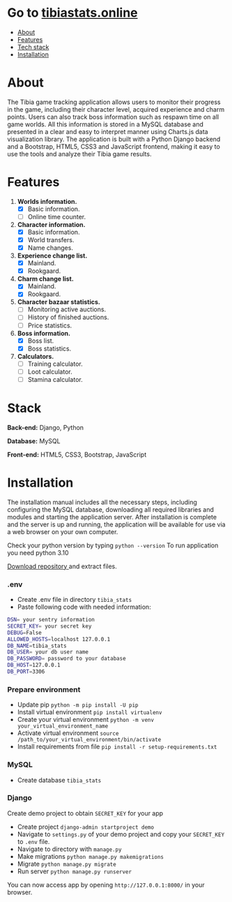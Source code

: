 <p align="center">
<h1>Go to <a href="https://www.tibiastats.online/">tibiastats.online</a></h1>


- [About](#about)
- [Features](#features)
- [Tech stack](#stack)
- [Installation](#installation)


# About
The Tibia game tracking application allows users to monitor their progress in the game, including
their character level, acquired experience and charm points. Users can also track boss information
such as respawn time on all game worlds. All this information is stored in a MySQL database 
and presented in a clear and easy to interpret manner using Charts.js data visualization library.
The application is built with a Python Django backend and a Bootstrap, HTML5, CSS3 
and JavaScript frontend, making it easy to use the tools and analyze their Tibia game results.

# Features

1. **Worlds information.**
    - [x] Basic information.
    - [ ] Online time counter.
2. **Character information.**
    - [x] Basic information.
    - [x] World transfers.
    - [x] Name changes.
3. **Experience change list.**
    - [x] Mainland.
    - [x] Rookgaard.
4. **Charm change list.**
    - [x] Mainland.
    - [x] Rookgaard.
5. **Character bazaar statistics.**
    - [ ] Monitoring active auctions.
    - [ ] History of finished auctions.
    - [ ] Price statistics.
6. **Boss information.**
    - [x] Boss list.
    - [x] Boss statistics.
7. **Calculators.**
   - [ ] Training calculator.
   - [ ] Loot calculator.
   - [ ] Stamina calculator.

# Stack

**Back-end:** Django, Python

**Database:** MySQL

**Front-end:** HTML5, CSS3, Bootstrap, JavaScript

# Installation

The installation manual includes all the necessary steps, including configuring the MySQL database,
downloading all required libraries and modules and starting the application server.
After installation is complete and the server is up and running, the application will be available
for use via a web browser on your own computer.

Check your python version by typing
```python --version``` To run application you need python 3.10

<a href="https://github.com/jakubg89/tibia_stats/archive/refs/heads/main.zip">Download repository </a>
and extract files.

### .env
- Create .env file in directory ```tibia_stats```
- Paste following code with needed information:
```bash
DSN= your sentry information
SECRET_KEY= your secret key
DEBUG=False
ALLOWED_HOSTS=localhost 127.0.0.1
DB_NAME=tibia_stats
DB_USER= your db user name
DB_PASSWORD= password to your database
DB_HOST=127.0.0.1
DB_PORT=3306
```

### Prepare environment
- Update pip ```python -m pip install -U pip```
- Install virtual environment ```pip install virtualenv```
- Create your virtual environment ```python -m venv your_virtual_environment_name```
- Activate virtual environment ```source /path_to/your_virtual_environment/bin/activate```
- Install requirements from file ```pip install -r setup-requirements.txt```

### MySQL
- Create database ```tibia_stats```

### Django
Create demo project to obtain ```SECRET_KEY``` for your app

- Create project ```django-admin startproject demo```
- Navigate to ```settings.py``` of your demo project and copy your ```SECRET_KEY``` to
```.env``` file.
- Navigate to directory with ```manage.py```
- Make migrations ```python manage.py makemigrations```
- Migrate ```python manage.py migrate```
- Run server ```python manage.py runserver```

You can now access app by opening ```http://127.0.0.1:8000/``` in your browser.